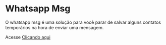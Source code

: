 # Whatsapp Msg

O whatsapp msg é uma solução para você parar de salvar alguns contatos temporários na hora de enviar uma mensagem.

Acesse <a href="rafaelmarquesrm.github.io/whatsapp-msg">Clicando aqui</a>
